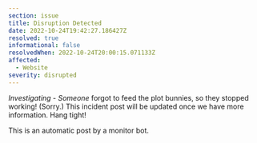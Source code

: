 ```yaml
---
section: issue
title: Disruption Detected
date: 2022-10-24T19:42:27.186427Z
resolved: true
informational: false
resolvedWhen: 2022-10-24T20:00:15.071133Z
affected:
  - Website
severity: disrupted
---
```

*Investigating* - _Someone_ forgot to feed the plot bunnies, so they stopped working! (Sorry.) This incident post will be updated once we have more information. Hang tight!

This is an automatic post by a monitor bot.
        